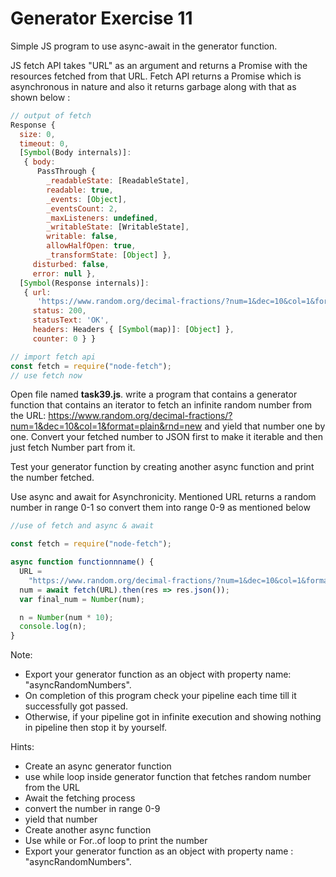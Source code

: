 # Generator Exercise 11

Simple JS program to use async-await in the generator function.



JS fetch API takes "URL" as an argument and returns a Promise with the resources fetched from that URL. Fetch API returns a Promise which is asynchronous in nature and also it returns garbage along with that as shown below :

```js
// output of fetch
Response {
  size: 0,
  timeout: 0,
  [Symbol(Body internals)]:
   { body:
      PassThrough {
        _readableState: [ReadableState],
        readable: true,
        _events: [Object],
        _eventsCount: 2,
        _maxListeners: undefined,
        _writableState: [WritableState],
        writable: false,
        allowHalfOpen: true,
        _transformState: [Object] },
     disturbed: false,
     error: null },
  [Symbol(Response internals)]:
   { url:
      'https://www.random.org/decimal-fractions/?num=1&dec=10&col=1&format=plain&rnd=new',
     status: 200,
     statusText: 'OK',
     headers: Headers { [Symbol(map)]: [Object] },
     counter: 0 } }
```

```js
// import fetch api
const fetch = require("node-fetch");
// use fetch now
```

Open file named **task39.js**. write a program that contains a generator function that contains an iterator to fetch an infinite random number
from the URL: https://www.random.org/decimal-fractions/?num=1&dec=10&col=1&format=plain&rnd=new and yield that number one by one.
Convert your fetched number to JSON first to make it iterable and then just fetch Number part from it.

Test your generator function by creating another async function and print the number fetched.

Use async and await for Asynchronicity. Mentioned URL returns a random number in range 0-1 so convert them into range 0-9 as mentioned below

```js
//use of fetch and async & await

const fetch = require("node-fetch");

async function functionnname() {
  URL =
    "https://www.random.org/decimal-fractions/?num=1&dec=10&col=1&format=plain&rnd=new";
  num = await fetch(URL).then(res => res.json());
  var final_num = Number(num);

  n = Number(num * 10);
  console.log(n);
}
```

Note:

- Export your generator function as an object with property name: "asyncRandomNumbers".
- On completion of this program check your pipeline each time till it successfully got passed.
- Otherwise, if your pipeline got in infinite execution and showing nothing in pipeline then stop it by yourself.

Hints:

- Create an async generator function
- use while loop inside generator function that fetches random number from the URL
- Await the fetching process
- convert the number in range 0-9
- yield that number
- Create another async function
- Use while or For..of loop to print the number
- Export your generator function as an object with property name : "asyncRandomNumbers".
